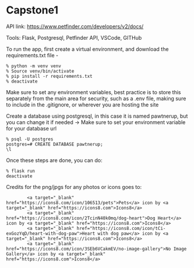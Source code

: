 # Capstone1
API link: https://www.petfinder.com/developers/v2/docs/

Tools: Flask, Postgresql, Petfinder API, VSCode, GITHub

To run the app, first create a virtual environment, and download the requirements.txt file - 

    % python -m venv venv 
    % Source venv/bin/activate 
    % pip install -r requirements.txt 
    % deactivate

Make sure to set any environment variables, best practice is to store this separately from the main area for security, such as a .env file, making sure to include in the .gitignore, or wherever you are hosting the site

Create a database using postgresql, in this case it is named pawtnerup, but you can change it if needed -> Make sure to set your environment variable for your database url

    % psql -U postgres 
    postgres=# CREATE DATABASE pawtnerup; 
    \l

Once these steps are done, you can do:

    % flask run 
    deactivate
    
Credits for the png/jpgs for any photos or icons goes to: 

            <a target="_blank" href="https://icons8.com/icon/106513/pets">Pets</a> icon by <a target="_blank" href="https://icons8.com">Icons8</a>
            <a target="_blank" href="https://icons8.com/icon/2TcinN40k0mq/dog-heart">Dog Heart</a> icon by <a target="_blank" href="https://icons8.com">Icons8</a>
            <a target="_blank" href="https://icons8.com/icon/tCi-exGozYqD/heart-with-dog-paw">Heart with dog paw</a> icon by <a target="_blank" href="https://icons8.com">Icons8</a>
            <a target="_blank" href="https://icons8.com/icon/3SEb6VCakmEV/no-image-gallery">No Image Gallery</a> icon by <a target="_blank" href="https://icons8.com">Icons8</a>
